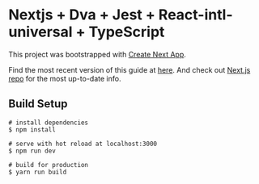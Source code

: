 
# Nextjs + Dva + Jest + React-intl-universal + TypeScript
This project was bootstrapped with [Create Next App](https://github.com/segmentio/create-next-app).

Find the most recent version of this guide at [here](https://github.com/segmentio/create-next-app/blob/master/lib/templates/default/README.md). And check out [Next.js repo](https://github.com/zeit/next.js) for the most up-to-date info.

## Build Setup

```
# install dependencies
$ npm install

# serve with hot reload at localhost:3000
$ npm run dev

# build for production
$ yarn run build

```